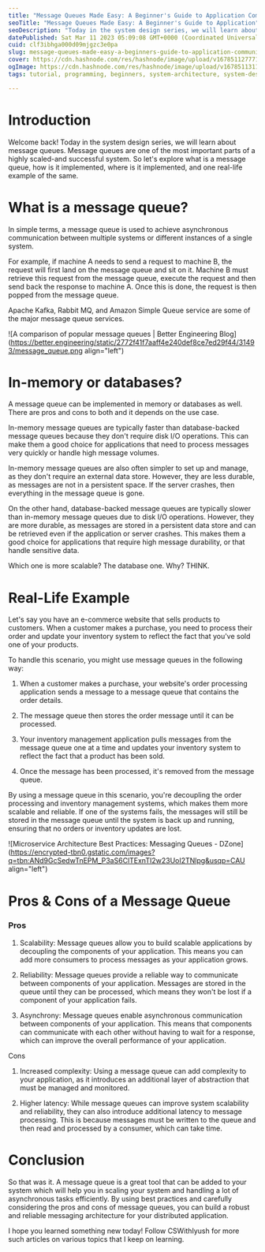 ```yaml
---
title: "Message Queues Made Easy: A Beginner's Guide to Application Communication"
seoTitle: "Message Queues Made Easy: A Beginner's Guide to Application"
seoDescription: "Today in the system design series, we will learn about message queues. Message queues are one of the most important parts of a highly scaled-and"
datePublished: Sat Mar 11 2023 05:09:08 GMT+0000 (Coordinated Universal Time)
cuid: clf3ibhga000d09mjgzc3e0pa
slug: message-queues-made-easy-a-beginners-guide-to-application-communication
cover: https://cdn.hashnode.com/res/hashnode/image/upload/v1678511277719/f839ba23-d00f-4261-b1f8-c427264bcd54.png
ogImage: https://cdn.hashnode.com/res/hashnode/image/upload/v1678511311998/6896578f-81ce-482f-b0f9-e1ec2932e2d9.png
tags: tutorial, programming, beginners, system-architecture, system-design

---
```


# Introduction

Welcome back! Today in the system design series, we will learn about message queues. Message queues are one of the most important parts of a highly scaled-and successful system. So let's explore what is a message queue, how is it implemented, where is it implemented, and one real-life example of the same.

# What is a message queue?

In simple terms, a message queue is used to achieve asynchronous communication between multiple systems or different instances of a single system.

For example, if machine A needs to send a request to machine B, the request will first land on the message queue and sit on it. Machine B must retrieve this request from the message queue, execute the request and then send back the response to machine A. Once this is done, the request is then popped from the message queue.

Apache Kafka, Rabbit MQ, and Amazon Simple Queue service are some of the major message queue services.

![A comparison of popular message queues | Better Engineering Blog](https://better.engineering/static/2772f41f7aaff4e240def8ce7ed29f44/31493/message_queue.png align="left")

# In-memory or databases?

A message queue can be implemented in memory or databases as well. There are pros and cons to both and it depends on the use case.

In-memory message queues are typically faster than database-backed message queues because they don't require disk I/O operations. This can make them a good choice for applications that need to process messages very quickly or handle high message volumes.

In-memory message queues are also often simpler to set up and manage, as they don't require an external data store. However, they are less durable, as messages are not in a persistent space. If the server crashes, then everything in the message queue is gone.

On the other hand, database-backed message queues are typically slower than in-memory message queues due to disk I/O operations. However, they are more durable, as messages are stored in a persistent data store and can be retrieved even if the application or server crashes. This makes them a good choice for applications that require high message durability, or that handle sensitive data.

Which one is more scalable? The database one. Why? THINK.

# Real-Life Example

Let's say you have an e-commerce website that sells products to customers. When a customer makes a purchase, you need to process their order and update your inventory system to reflect the fact that you've sold one of your products.

To handle this scenario, you might use message queues in the following way:

1. When a customer makes a purchase, your website's order processing application sends a message to a message queue that contains the order details.
    
2. The message queue then stores the order message until it can be processed.
    
3. Your inventory management application pulls messages from the message queue one at a time and updates your inventory system to reflect the fact that a product has been sold.
    
4. Once the message has been processed, it's removed from the message queue.
    

By using a message queue in this scenario, you're decoupling the order processing and inventory management systems, which makes them more scalable and reliable. If one of the systems fails, the messages will still be stored in the message queue until the system is back up and running, ensuring that no orders or inventory updates are lost.

![Microservice Architecture Best Practices: Messaging Queues - DZone](https://encrypted-tbn0.gstatic.com/images?q=tbn:ANd9GcSedwTnEPM_P3aS6ClTExnTI2w23UoI2TNlpg&usqp=CAU align="left")

# Pros & Cons of a Message Queue

### Pros

1. Scalability: Message queues allow you to build scalable applications by decoupling the components of your application. This means you can add more consumers to process messages as your application grows.
    
2. Reliability: Message queues provide a reliable way to communicate between components of your application. Messages are stored in the queue until they can be processed, which means they won't be lost if a component of your application fails.
    
3. Asynchrony: Message queues enable asynchronous communication between components of your application. This means that components can communicate with each other without having to wait for a response, which can improve the overall performance of your application.
    

Cons

1. Increased complexity: Using a message queue can add complexity to your application, as it introduces an additional layer of abstraction that must be managed and monitored.
    
2. Higher latency: While message queues can improve system scalability and reliability, they can also introduce additional latency to message processing. This is because messages must be written to the queue and then read and processed by a consumer, which can take time.
    

# Conclusion

So that was it. A message queue is a great tool that can be added to your system which will help you in scaling your system and handling a lot of asynchronous tasks efficiently. By using best practices and carefully considering the pros and cons of message queues, you can build a robust and reliable messaging architecture for your distributed application.

I hope you learned something new today! Follow CSWithIyush for more such articles on various topics that I keep on learning.